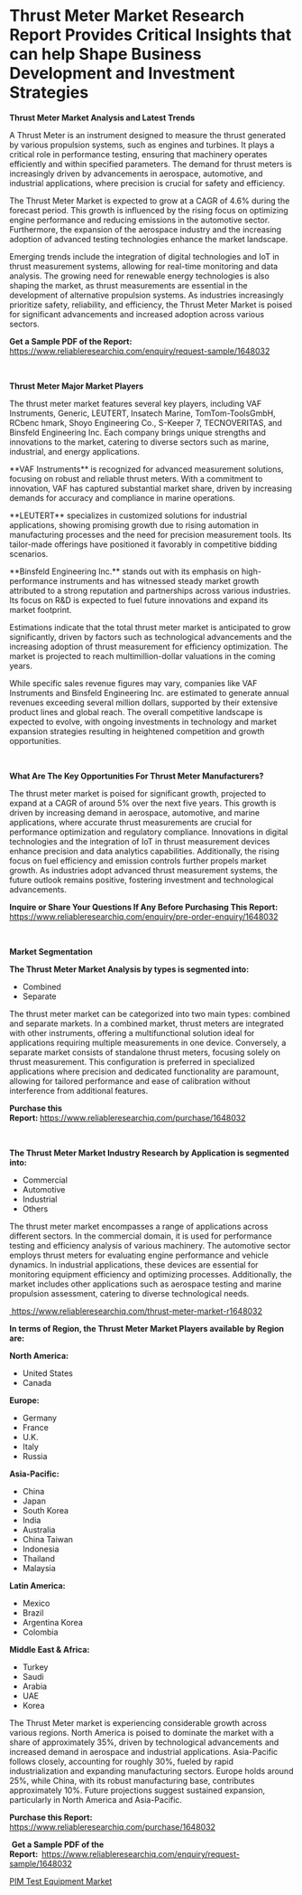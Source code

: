 <p><h1>Thrust Meter Market Research Report Provides Critical Insights that can help Shape Business Development and Investment Strategies</h1></p><p><strong>Thrust Meter Market Analysis and Latest Trends</strong></p>
<p><p>A Thrust Meter is an instrument designed to measure the thrust generated by various propulsion systems, such as engines and turbines. It plays a critical role in performance testing, ensuring that machinery operates efficiently and within specified parameters. The demand for thrust meters is increasingly driven by advancements in aerospace, automotive, and industrial applications, where precision is crucial for safety and efficiency.</p><p>The Thrust Meter Market is expected to grow at a CAGR of 4.6% during the forecast period. This growth is influenced by the rising focus on optimizing engine performance and reducing emissions in the automotive sector. Furthermore, the expansion of the aerospace industry and the increasing adoption of advanced testing technologies enhance the market landscape. </p><p>Emerging trends include the integration of digital technologies and IoT in thrust measurement systems, allowing for real-time monitoring and data analysis. The growing need for renewable energy technologies is also shaping the market, as thrust measurements are essential in the development of alternative propulsion systems. As industries increasingly prioritize safety, reliability, and efficiency, the Thrust Meter Market is poised for significant advancements and increased adoption across various sectors.</p></p>
<p><strong>Get a Sample PDF of the Report:&nbsp;</strong> <a href="https://www.reliableresearchiq.com/enquiry/request-sample/1648032?utm_campaign=1082&utm_medium=2&utm_source=Github&utm_content=ia&utm_term=22022025&utm_id=thrust-meter">https://www.reliableresearchiq.com/enquiry/request-sample/1648032</a></p>
<p>&nbsp;</p>
<p><strong>Thrust Meter Major Market Players</strong></p>
<p><p>The thrust meter market features several key players, including VAF Instruments, Generic, LEUTERT, Insatech Marine, TomTom-ToolsGmbH, RCbenc hmark, Shoyo Engineering Co., S-Keeper 7, TECNOVERITAS, and Binsfeld Engineering Inc. Each company brings unique strengths and innovations to the market, catering to diverse sectors such as marine, industrial, and energy applications.</p><p>**VAF Instruments** is recognized for advanced measurement solutions, focusing on robust and reliable thrust meters. With a commitment to innovation, VAF has captured substantial market share, driven by increasing demands for accuracy and compliance in marine operations.</p><p>**LEUTERT** specializes in customized solutions for industrial applications, showing promising growth due to rising automation in manufacturing processes and the need for precision measurement tools. Its tailor-made offerings have positioned it favorably in competitive bidding scenarios.</p><p>**Binsfeld Engineering Inc.** stands out with its emphasis on high-performance instruments and has witnessed steady market growth attributed to a strong reputation and partnerships across various industries. Its focus on R&D is expected to fuel future innovations and expand its market footprint.</p><p>Estimations indicate that the total thrust meter market is anticipated to grow significantly, driven by factors such as technological advancements and the increasing adoption of thrust measurement for efficiency optimization. The market is projected to reach multimillion-dollar valuations in the coming years.</p><p>While specific sales revenue figures may vary, companies like VAF Instruments and Binsfeld Engineering Inc. are estimated to generate annual revenues exceeding several million dollars, supported by their extensive product lines and global reach. The overall competitive landscape is expected to evolve, with ongoing investments in technology and market expansion strategies resulting in heightened competition and growth opportunities.</p></p>
<p>&nbsp;</p>
<p><strong>What Are The Key Opportunities For Thrust Meter Manufacturers?</strong></p>
<p><p>The thrust meter market is poised for significant growth, projected to expand at a CAGR of around 5% over the next five years. This growth is driven by increasing demand in aerospace, automotive, and marine applications, where accurate thrust measurements are crucial for performance optimization and regulatory compliance. Innovations in digital technologies and the integration of IoT in thrust measurement devices enhance precision and data analytics capabilities. Additionally, the rising focus on fuel efficiency and emission controls further propels market growth. As industries adopt advanced thrust measurement systems, the future outlook remains positive, fostering investment and technological advancements.</p></p>
<p><strong>Inquire or Share Your Questions If Any Before Purchasing This Report:</strong> <a href="https://www.reliableresearchiq.com/enquiry/pre-order-enquiry/1648032?utm_campaign=1082&utm_medium=2&utm_source=Github&utm_content=ia&utm_term=22022025&utm_id=thrust-meter">https://www.reliableresearchiq.com/enquiry/pre-order-enquiry/1648032</a></p>
<p>&nbsp;</p>
<p><strong>Market Segmentation</strong></p>
<p><strong>The Thrust Meter Market Analysis by types is segmented into:</strong></p>
<p><ul><li>Combined</li><li>Separate</li></ul></p>
<p><p>The thrust meter market can be categorized into two main types: combined and separate markets. In a combined market, thrust meters are integrated with other instruments, offering a multifunctional solution ideal for applications requiring multiple measurements in one device. Conversely, a separate market consists of standalone thrust meters, focusing solely on thrust measurement. This configuration is preferred in specialized applications where precision and dedicated functionality are paramount, allowing for tailored performance and ease of calibration without interference from additional features.</p></p>
<p><strong>Purchase this Report:&nbsp;</strong><a href="https://www.reliableresearchiq.com/purchase/1648032?utm_campaign=1082&utm_medium=2&utm_source=Github&utm_content=ia&utm_term=22022025&utm_id=thrust-meter">https://www.reliableresearchiq.com/purchase/1648032</a></p>
<p>&nbsp;</p>
<p><strong>The Thrust Meter Market Industry Research by Application is segmented into:</strong></p>
<p><ul><li>Commercial</li><li>Automotive</li><li>Industrial</li><li>Others</li></ul></p>
<p><p>The thrust meter market encompasses a range of applications across different sectors. In the commercial domain, it is used for performance testing and efficiency analysis of various machinery. The automotive sector employs thrust meters for evaluating engine performance and vehicle dynamics. In industrial applications, these devices are essential for monitoring equipment efficiency and optimizing processes. Additionally, the market includes other applications such as aerospace testing and marine propulsion assessment, catering to diverse technological needs.</p></p>
<p><a href="https://www.reliableresearchiq.com/thrust-meter-market-r1648032?utm_campaign=1082&utm_medium=2&utm_source=Github&utm_content=ia&utm_term=22022025&utm_id=thrust-meter">&nbsp;https://www.reliableresearchiq.com/thrust-meter-market-r1648032</a></p>
<p><strong>In terms of Region, the Thrust Meter Market Players available by Region are:</strong></p>
<p>
    <p> <strong> North America: </strong>
        <ul>
            <li>United States</li>
            <li>Canada</li>
        </ul>
        </p> 
    <p> <strong> Europe: </strong>
        <ul>
            <li>Germany</li>
            <li>France</li>
            <li>U.K.</li>
            <li>Italy</li>
            <li>Russia</li>
        </ul>
        </p> 
    <p> <strong> Asia-Pacific: </strong>
        <ul>
            <li>China</li>
            <li>Japan</li>
            <li>South Korea</li>
            <li>India</li>
            <li>Australia</li>
            <li>China Taiwan</li>
            <li>Indonesia</li>
            <li>Thailand</li>
            <li>Malaysia</li>
        </ul>
        </p> 
    <p> <strong> Latin America: </strong>
        <ul>
            <li>Mexico</li>
            <li>Brazil</li>
            <li>Argentina Korea</li>
            <li>Colombia</li>
        </ul>
        </p> 
    <p> <strong> Middle East & Africa: </strong>
        <ul>
            <li>Turkey</li>
            <li>Saudi</li>
            <li>Arabia</li>
            <li>UAE</li>
            <li>Korea</li>
        </ul>
    </p>
    </p>
<p><p>The Thrust Meter market is experiencing considerable growth across various regions. North America is poised to dominate the market with a share of approximately 35%, driven by technological advancements and increased demand in aerospace and industrial applications. Asia-Pacific follows closely, accounting for roughly 30%, fueled by rapid industrialization and expanding manufacturing sectors. Europe holds around 25%, while China, with its robust manufacturing base, contributes approximately 10%. Future projections suggest sustained expansion, particularly in North America and Asia-Pacific.</p></p>
<p><strong>Purchase this Report: </strong><a href="https://www.reliableresearchiq.com/purchase/1648032?utm_campaign=1082&utm_medium=2&utm_source=Github&utm_content=ia&utm_term=22022025&utm_id=thrust-meter">https://www.reliableresearchiq.com/purchase/1648032</a></p>
<p>&nbsp;<strong>Get a Sample PDF of the Report:&nbsp;&nbsp;</strong><a href="https://www.reliableresearchiq.com/enquiry/request-sample/1648032?utm_campaign=1082&utm_medium=2&utm_source=Github&utm_content=ia&utm_term=22022025&utm_id=thrust-meter">https://www.reliableresearchiq.com/enquiry/request-sample/1648032</a></p>
<p><strong></strong></p>
<p><p><a href="https://github.com/akpthobs/Market-Research-Report-List-1/blob/main/pim-test-equipment-market.md?utm_campaign=1082&utm_medium=2&utm_source=Github&utm_content=ia&utm_term=22022025&utm_id=thrust-meter">PIM Test Equipment Market</a></p></p>